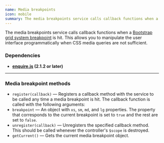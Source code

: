 ```yaml
---
name: Media breakpoints
icon: mobile
summary: The media breakpoints service calls callback functions when a Bootstrap grid system breakpoint is hit.
---
```


The media breakpoints service calls callback functions when a [Bootstrap grid system breakpoint](http://getbootstrap.com/css/#grid-media-queries) is hit. This allows you to manipulate the user interface programmatically when CSS media queries are not sufficient.

### Dependencies ##

 - **[enquire.js](http://wicky.nillia.ms/enquire.js/) (2.1.2 or later)**

---

### Media breakpoint methods ###

 - `register(callback)` &mdash; Registers a callback method with the service to be called any time a media breakpoint is hit. The callback function is called with the following arguments:
  - `breakpoint` &mdash; An object with `xs`, `sm`, `md`, and `lg` properties. The property that corresponds to the current breakpoint is set to `true` and the rest are set to `false`.
 - `unregister(callback)` &mdash; Unregisters the specified callback method. This should be called whenever the controller's `$scope` is destroyed.
 - `getCurrent()` &mdash; Gets the current media breakpoint object.